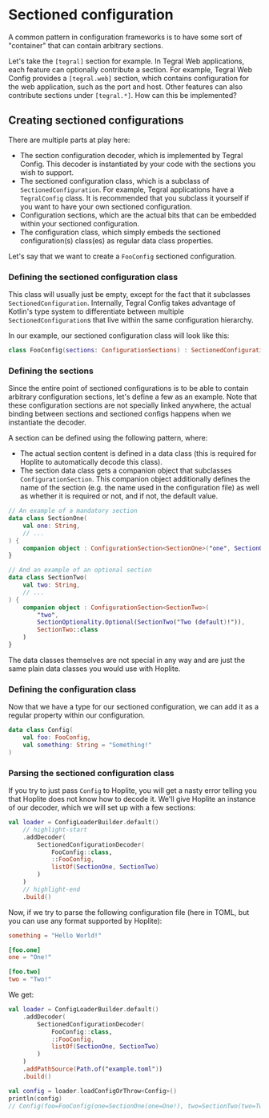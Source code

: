 # Sectioned configuration

A common pattern in configuration frameworks is to have some sort of "container" that can contain arbitrary sections.

Let's take the `[tegral]` section for example. In Tegral Web applications, each feature can optionally contribute a section. For example, Tegral Web Config provides a `[tegral.web]` section, which contains configuration for the web application, such as the port and host. Other features can also contribute sections under `[tegral.*]`. How can this be implemented?

## Creating sectioned configurations

There are multiple parts at play here:

- The section configuration decoder, which is implemented by Tegral Config. This decoder is instantiated by your code with the sections you wish to support.
- The sectioned configuration class, which is a subclass of `SectionedConfiguration`. For example, Tegral applications have a `TegralConfig` class. It is recommended that you subclass it yourself if you want to have your own sectioned configuration.
- Configuration sections, which are the actual bits that can be embedded within your sectioned configuration.
- The configuration class, which simply embeds the sectioned configuration(s) class(es) as regular data class properties.

Let's say that we want to create a `FooConfig` sectioned configuration.

### Defining the sectioned configuration class

This class will usually just be empty, except for the fact that it subclasses `SectionedConfiguration`. Internally, Tegral Config takes advantage of Kotlin's type system to differentiate between multiple `SectionedConfiguration`s that live within the same configuration hierarchy.

In our example, our sectioned configuration class will look like this:

```kotlin
class FooConfig(sections: ConfigurationSections) : SectionedConfiguration(sections)
```

### Defining the sections

Since the entire point of sectioned configurations is to be able to contain arbitrary configuration sections, let's define a few as an example. Note that these configuration sections are not specially linked anywhere, the actual binding between sections and sectioned configs happens when we instantiate the decoder.

A section can be defined using the following pattern, where:

- The actual section content is defined in a data class (this is required for Hoplite to automatically decode this class).
- The section data class gets a companion object that subclasses `ConfigurationSection`. This companion object additionally defines the name of the section (e.g. the name used in the configuration file) as well as whether it is required or not, and if not, the default value.

```kotlin
// An example of a mandatory section
data class SectionOne(
    val one: String,
    // ...
) {
    companion object : ConfigurationSection<SectionOne>("one", SectionOptionality.Required, SectionOne::class)
}

// And an example of an optional section
data class SectionTwo(
    val two: String,
    // ...
) {
    companion object : ConfigurationSection<SectionTwo>(
        "two",
        SectionOptionality.Optional(SectionTwo("Two (default)!")),
        SectionTwo::class
    )
}
```

The data classes themselves are not special in any way and are just the same plain data classes you would use with Hoplite.

### Defining the configuration class

Now that we have a type for our sectioned configuration, we can add it as a regular property within our configuration.

```kotlin
data class Config(
    val foo: FooConfig,
    val something: String = "Something!"
)
```

### Parsing the sectioned configuration class

If you try to just pass `Config` to Hoplite, you will get a nasty error telling you that Hoplite does not know how to decode it. We'll give Hoplite an instance of our decoder, which we will set up with a few sections:

```kotlin
val loader = ConfigLoaderBuilder.default()
    // highlight-start
    .addDecoder(
        SectionedConfigurationDecoder(
            FooConfig::class,
            ::FooConfig,
            listOf(SectionOne, SectionTwo)
        )
    )
    // highlight-end
    .build()
```

Now, if we try to parse the following configuration file (here in TOML, but you can use any format supported by Hoplite):

```toml title="./example.toml"
something = "Hello World!"

[foo.one]
one = "One!"

[foo.two]
two = "Two!"
```

We get:

```kotlin
val loader = ConfigLoaderBuilder.default()
    .addDecoder(
        SectionedConfigurationDecoder(
            FooConfig::class,
            ::FooConfig,
            listOf(SectionOne, SectionTwo)
        )
    )
    .addPathSource(Path.of("example.toml"))
    .build()

val config = loader.loadConfigOrThrow<Config>()
println(config)
// Config(foo=FooConfig(one=SectionOne(one=One!), two=SectionTwo(two=Two!)), something=Hello World!)
```

<!-- TODO add section on consuming sectioned configurations -->
